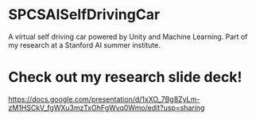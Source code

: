 # SPCSAISelfDrivingCar
A virtual self driving car powered by Unity and Machine Learning. Part of my research at a Stanford AI summer institute.

# **Check out my research slide deck!**
https://docs.google.com/presentation/d/1xXO_7Bg8ZyLm-zM1HSCkV_fgWXu3mzTxOhFgWvq0Wmo/edit?usp=sharing
